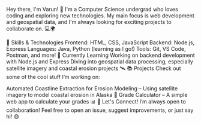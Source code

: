 Hey there, I'm Varun! 👋
I'm a Computer Science undergrad who loves coding and exploring new technologies. My main focus is web development and geospatial data, and I'm always looking for exciting projects to collaborate on. 💻🌍

🔧 Skills & Technologies
Frontend: HTML, CSS, JavaScript
Backend: Node.js, Express
Languages: Java, Python (learning as I go!)
Tools: Git, VS Code, Postman, and more!
🌱 Currently Learning
Working on backend development with Node.js and Express
Diving into geospatial data processing, especially satellite imagery and coastal erosion projects 🛰️
📚 Projects
Check out some of the cool stuff I’m working on:

Automated Coastline Extraction for Erosion Modeling – Using satellite imagery to model coastal erosion in Alaska 🌊
Grade Calculator – A simple web app to calculate your grades 📊
🚀 Let's Connect!
I’m always open to collaboration! Feel free to open an issue, suggest improvements, or just say hi! 😄
